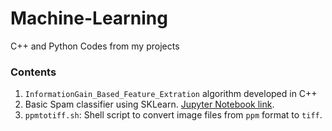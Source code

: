 # Machine-Learning
C++ and Python Codes from my projects

### Contents

1. `InformationGain_Based_Feature_Extration` algorithm developed in C++
2. Basic Spam classifier using SKLearn. [Jupyter Notebook link](spam_detection_basic/spam_detection.ipynb).
3. `ppmtotiff.sh`: Shell script to convert image files from `ppm` format to `tiff`.
